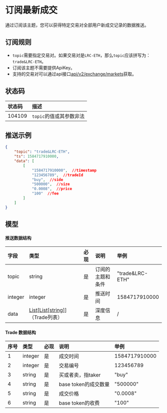 # 订阅最新成交

通过订阅该主题，您可以获得特定交易对全部用户新成交记录的数据推送。


## 订阅规则

- `topic`需要指定交易对。如果交易对是`LRC-ETH`，那么`topic`应该拼写为：`trade&LRC-ETH`。
- 订阅该主题不需要提供ApiKey。
- 支持的交易对可以通过api接口[api/v2/exchange/markets](../dex_apis/getMarkets.md)获取。




## 状态码

| 状态码 |                描述                 |
| :---- | :--------------------------------- |
| 104109 | `topic`的值或其参数非法|

## 推送示例

```json
{
    "topic": "trade&LRC-ETH",
    "ts": 1584717910000,
    "data": [
        [
            "1584717910000",  //timestamp
            "123456789",  //tradeId
            "buy",  //side
            "500000",  //size 
            "0.0008",  //price
            "100"  //fee
        ]
    ]
}
```

## 模型

#### 推送数据结构

|  字段   |          类型           | 必现 |       说明       |      举例       |
| :----- | :--------------------- | :------ | :-------------- | :------------- |
|  topic  |         string          |    是    | 订阅的主题和条件 | "trade&LRC-ETH" |
| integer |         integer         |    是    |     推送时间     |  1584717910000  |
|  data   | [List[List\[string]](#trade)] （Trade列表）|    是    |     深度信息     |        /        |

#### <span id="trade">Trade 数据结构</span>

| 序号  |  类型   | 必现 |         说明         |     举例      |
| :------ | :----- | :------ | :------------------ | :----------- |
|    1     | integer |    是    |       成交时间       | 1584717910000 |
|    2     | integer |    是    |       交易编号       |   123456789   |
|    3     | string  |    是    |  买或者卖，指taker   |     "buy"     |
|    4     | string  |    是    | base token的成交数量 |   "500000"    |
|    5     | string  |    是    |       成交价格       |   "0.0008"    |
|    6     | string  |    是    |   base token的收费   |     "100"     |

